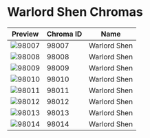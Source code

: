 # Warlord Shen Chromas

| Preview | Chroma ID | Name |
|---------|-----------|------|
| ![98007](https://raw.communitydragon.org/latest/plugins/rcp-be-lol-game-data/global/default/v1/champion-chroma-images/98/98007.png) | 98007 | Warlord Shen |
| ![98008](https://raw.communitydragon.org/latest/plugins/rcp-be-lol-game-data/global/default/v1/champion-chroma-images/98/98008.png) | 98008 | Warlord Shen |
| ![98009](https://raw.communitydragon.org/latest/plugins/rcp-be-lol-game-data/global/default/v1/champion-chroma-images/98/98009.png) | 98009 | Warlord Shen |
| ![98010](https://raw.communitydragon.org/latest/plugins/rcp-be-lol-game-data/global/default/v1/champion-chroma-images/98/98010.png) | 98010 | Warlord Shen |
| ![98011](https://raw.communitydragon.org/latest/plugins/rcp-be-lol-game-data/global/default/v1/champion-chroma-images/98/98011.png) | 98011 | Warlord Shen |
| ![98012](https://raw.communitydragon.org/latest/plugins/rcp-be-lol-game-data/global/default/v1/champion-chroma-images/98/98012.png) | 98012 | Warlord Shen |
| ![98013](https://raw.communitydragon.org/latest/plugins/rcp-be-lol-game-data/global/default/v1/champion-chroma-images/98/98013.png) | 98013 | Warlord Shen |
| ![98014](https://raw.communitydragon.org/latest/plugins/rcp-be-lol-game-data/global/default/v1/champion-chroma-images/98/98014.png) | 98014 | Warlord Shen |